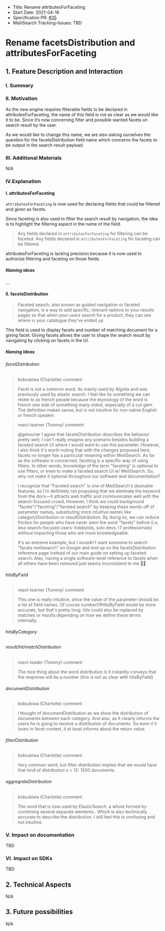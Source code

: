 - Title: Rename attributesForFaceting
- Start Date: 2021-04-16
- Specification PR: [#35](https://github.com/meilisearch/specifications/pull/35)
- MeiliSearch Tracking-Issues: TBD

# Rename facetsDistribution and attributesForFaceting

## 1. Feature Description and Interaction

### I. Summary
### II. Motivation
As the new engine requires filterable fields to be declared in attributesForFaceting, the name of this field is not as clear as we would like it to be. Since it’s now concerning filter and possible wanted facets on search result by the user.

As we would like to change this name, we are also asking ourselves the question for the facetsDistribution field name which concerns the facets to be output in the search result payload.

### III. Additional Materials
N/A

### IV.Explanation

#### I. attributesForFaceting

`attributesForFaceting` is now used for declaring fields that could be filtered and given as facets.

Since faceting is also used to filter the search result by navigation, the idea is to highlight the filtering aspect in the name of the field.

> Any fields declared in `attributesForFaceting` for filtering can be faceted. Any fields declared in `attributesForFaceting` for faceting can be filtered.

attributesForFaceting is lacking precision because it is now used to authorize filtering and faceting on those fields.

##### Naming ideas
...


#### II. facetsDistribution

> Faceted search, also known as guided navigation or faceted navigation, is a way to add specific, relevant options to your results pages so that when your users search for a product, they can see where in your catalogue they've ended up.

This field is used to display facets and number of matching document for a giving facet. Giving facets allows the user to shape the search result by navigating by clicking on facets in the UI.

##### Naming Ideas

###### facetDistribution

> bidoubiwa (Charlotte) comment
>
> Facet is not a common word. Its mainly used by Algolia and was previously used by elastic search. I feel like its something we can relate to as french people because the etymology of the word is french
one side of something many-sided, especially of a cut gem. The definition makes sense, but is not intuitive for non native English or french speaker.

> react-learner (Tommy) comment
>
> @gmourier I agree that facetsDistribution describes the behavior pretty well; I can't really imagine any scenario besides building a faceted search UI where I would want to use this parameter. However, I also think it's worth noting that with the changes proposed here, facets no longer has a particular meaning within MeiliSearch. As far as the software is concerned, faceting is a specific way of using filters. In other words, knowledge of the term "faceting" is optional to use filters, or even to make a faceted search UI w/ MeiliSearch. So, why not make it optional throughout our software and documentation?
>
>I recognize that "Faceted search" is one of MeiliSearch's desirable features, so I'm definitely not proposing that we eliminate the keyword from the docs—it attracts web traffic and communicates well with the search-focused crowd. However, I think we could background "facets"/"faceting"/"faceted search" by keeping these words off of parameter names, substituting more intuitive names like categoryDistribution or resultDistribution. By doing so, we can reduce friction for people who have never seen the word "facets" before (i.e. less search-focused users: hobbyists, solo devs, IT professionals) without impacting those who are more knowledgeable.
>
> It's an extreme example, but I wouldn't want someone to search "facets meilisearch" on Google and end up on the facetsDistribution reference page instead of our main guide on setting up faceted search. Also, having a single software-level reference to facets when all others have been removed just seems inconsistent to me 🤷‍♂️
>
###### hitsByField

> react-learner (Tommy) comment
>
> This one is really intuitive, since the value of the parameter should be a list of field names. Of course numberOfHitsByField would be more accurate, but that's pretty long. hits could also be replaced by matches or results depending on how we define these terms internally.

###### hitsByCategory

###### result/hit/matchDistribution
> react-leader (Tommy) comment
>
> The nice thing about the word distribution is it instantly conveys that the response will be a number (this is not as clear with hitsByField)

###### documentDistribution
> bidoubiwa (Charlotte) comment
>
> I thought of documentDistribution as we show the distribution of documents between each category. And also, as it clearly informs the users he is going to receive a distribution of documents. So even if it loses in facet context, it at least informs about the return value.

###### filterDistribution
> bidoubiwa (Charlotte) comment
>
> Very common word, but filter distribution implies that we would have that kind of distribution x > 12: 1200 documents.

###### aggregrateDistribution
> bidoubiwa (Charlotte) comment
>
> The word that is now used by ElasticSearch. a whole formed by combining several separate elements.. Which is also technically accurate to describe the distribution. I still feel this is confusing and not intuitive.

### V. Impact on documentation
TBD

### VI. Impact on SDKs
TBD

## 2. Technical Aspects
N/A

## 3. Future possibilities
N/A